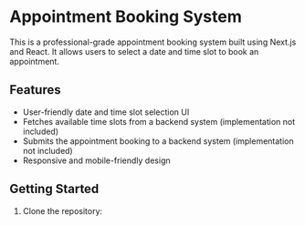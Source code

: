 # Appointment Booking System

This is a professional-grade appointment booking system built using Next.js and React. It allows users to select a date and time slot to book an appointment.

## Features

- User-friendly date and time slot selection UI
- Fetches available time slots from a backend system (implementation not included)
- Submits the appointment booking to a backend system (implementation not included)
- Responsive and mobile-friendly design

## Getting Started

1. Clone the repository:
